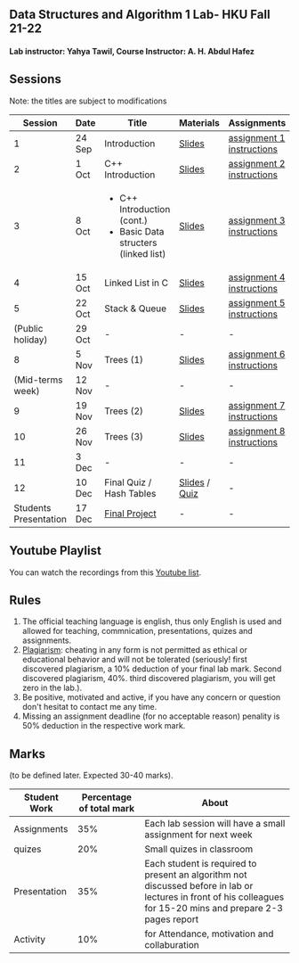 ## Data Structures and Algorithm 1 Lab- HKU Fall 21-22 
#### Lab instructor: Yahya Tawil, Course Instructor: A. H. Abdul Hafez 

## Sessions 

Note: the titles are subject to modifications 

| Session  | Date | Title | Materials | Assignments |
| ------------- | ------------- | ------------- | ------------- | ------------- |
| 1  | 24 Sep  | Introduction  | [Slides](slides/lab1)  | [assignment 1 instructions](https://github.com/yahyatawil/HKU-21-22-Data-Structures-Algorithm/wiki/Assignment-1-(introduction)) |
| 2  | 1 Oct  | C++ Introduction  | [Slides](slides/lab2)  | [assignment 2 instructions](https://github.com/yahyatawil/HKU-21-22-Data-Structures-Algorithm/wiki/Assignment-2-(CPP-introduction))  |
| 3  | 8 Oct  | <ul><li>C++ Introduction (cont.)</li><li>Basic Data structers (linked list)</il>  | [Slides](slides/lab3)  | [assignment 3 instructions](https://github.com/yahyatawil/HKU-21-22-Data-Structures-Algorithm/wiki/Assignment-3-(linked-list))  |
| 4  | 15 Oct  | Linked List in C | [Slides](slides/lab4)  |  [assignment 4 instructions](https://github.com/yahyatawil/HKU-21-22-Data-Structures-Algorithm/wiki/Assignment-4-(linked-list-2))  |
| 5  | 22 Oct  | Stack & Queue  | [Slides](slides/lab5)  |  [assignment 5 instructions](https://github.com/yahyatawil/HKU-21-22-Data-Structures-Algorithm/wiki/Assignment-5-(stack-and-heap)) |
| (Public holiday)  | 29 Oct   | -  | -  | -  |
| 8  | 5 Nov  | Trees (1)  | [Slides](slides/lab6)  | [assignment 6 instructions](https://github.com/yahyatawil/HKU-21-22-Data-Structures-Algorithm/wiki/Assignment-6-(trees-1))  |
| (Mid-terms week)  | 12 Nov  |  - |  - |  - |
| 9  | 19 Nov  |  Trees (2) |  [Slides](slides/lab7) |  [assignment 7 instructions](https://github.com/yahyatawil/HKU-21-22-Data-Structures-Algorithm/wiki/Assignment-7-(trees-2)) |
| 10  | 26 Nov  | Trees (3)  | [Slides](slides/lab8)  | [assignment 8 instructions](https://github.com/yahyatawil/HKU-21-22-Data-Structures-Algorithm/wiki/Assignment-8-(trees-3))  |
| 11  | 3 Dec  | -  | -  |  - |
| 12  | 10 Dec  | Final Quiz / Hash Tables | [Slides](slides/lab9) / [Quiz](slides/lab9) |  -  |
| Students Presentation  | 17 Dec  | [Final Project](https://github.com/yahyatawil/HKU-21-22-Data-Structures-Algorithm/wiki/Final_project) | -  | -  |

## Youtube Playlist
You can watch the recordings from this [Youtube list](https://www.youtube.com/playlist?list=PL9NrMb_W_ROFhXdNJepfl0jvU8dTaPfGk).

## Rules

1. The official teaching language is english, thus only English is used and allowed for teaching, commnication, presentations, quizes and assignments.
2. [Plagiarism](https://www.hcii.cmu.edu/academics/plagiarism-policy): cheating in any form is not permitted as ethical or educational behavior and will not be tolerated (seriously! first discovered plagiarism, a 10% deduction of your final lab mark. Second discovered plagiarism, 40%. third discovered plagiarism, you will get zero in the lab.). 
3. Be positive, motivated and active, if you have any concern or question don't hesitat to contact me any time. 
4. Missing an assignment deadline (for no acceptable reason) penality is 50% deduction in the respective work mark. 

## Marks

(to be defined later. Expected 30-40 marks).

| Student Work  | Percentage of total mark | About |
| ------------- | ------------- | -------------  |
|Assignments |35%|Each lab session will have a small assignment for next week|
|quizes|20%|Small quizes in classroom|
|Presentation|35%|Each student is required to present an algorithm not discussed before in lab or lectures in front of his colleagues for 15-20 mins and prepare 2-3 pages report|
|Activity|10%|for Attendance, motivation and collaburation|

